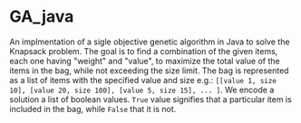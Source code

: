 # GA_java
An implmentation of a sigle objective genetic algorithm in Java to solve the Knapsack problem.
The goal is to find a combination of the given items, each one having "weight" and "value", to maximize the total value of the items in the bag,
while not exceeding the size limit.
The bag is represented as a list of items with the specified value and size e.g.:
```[[value 1, size 10], [value 20, size 100], [value 5, size 15], ... ]```.
We encode a solution a list of boolean values. ```True``` value signifies that a particular item is included in the bag, while ```False``` that it is not.

